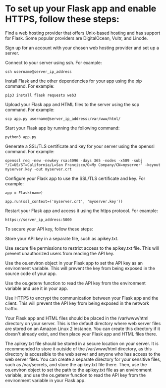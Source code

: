 # To set up your Flask app and enable HTTPS, follow these steps:

Find a web hosting provider that offers Unix-based hosting and has support for Flask. Some popular providers are DigitalOcean, Vultr, and Linode.

Sign up for an account with your chosen web hosting provider and set up a server.

Connect to your server using ssh. For example:

```ssh username@server_ip_address```

Install Flask and the other dependencies for your app using the pip command. For example:

```pip3 install flask requests web3```

Upload your Flask app and HTML files to the server using the scp command. For example:

```scp app.py username@server_ip_address:/var/www/html/```

Start your Flask app by running the following command:

```python3 app.py```

Generate a SSL/TLS certificate and key for your server using the openssl command. For example:

```openssl req -new -newkey rsa:4096 -days 365 -nodes -x509 -subj "/C=US/ST=California/L=San Francisco/O=My Company/CN=myserver" -keyout myserver.key -out myserver.crt```

Configure your Flask app to use the SSL/TLS certificate and key. For example:

```app = Flask(name)```

```app.run(ssl_context=('myserver.crt', 'myserver.key'))```

Restart your Flask app and access it using the https protocol. For example:

```https://server_ip_address:5000```

To secure your API key, follow these steps:

Store your API key in a separate file, such as apikey.txt.

Use secure file permissions to restrict access to the apikey.txt file. This will prevent unauthorized users from reading the API key.

Use the os.environ object in your Flask app to set the API key as an environment variable. This will prevent the key from being exposed in the source code of your app.

Use the os.getenv function to read the API key from the environment variable and use it in your app.

Use HTTPS to encrypt the communication between your Flask app and the client. This will prevent the API key from being exposed in the network traffic.

Your Flask app and HTML files should be placed in the /var/www/html directory on your server. This is the default directory where web server files are stored on an Amazon Linux 2 instance. You can create this directory if it doesn't already exist, and then place your Flask app and HTML files there.

The apikey.txt file should be stored in a secure location on your server. It is recommended to store it outside of the /var/www/html directory, as this directory is accessible to the web server and anyone who has access to the web server files. You can create a separate directory for your sensitive files, such as /var/secrets, and store the apikey.txt file there. Then, use the os.environ object to set the path to the apikey.txt file as an environment variable, and use the os.getenv function to read the API key from the environment variable in your Flask app.
